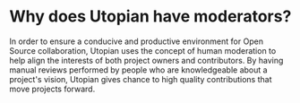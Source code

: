 # Why does Utopian have moderators?

In order to ensure a conducive and productive environment for Open Source collaboration, Utopian uses the concept of human moderation to help align the interests of both project owners and contributors. By having manual reviews performed by people who are knowledgeable about a project's vision, Utopian gives chance to high quality contributions that move projects forward.